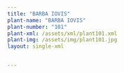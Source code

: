 ```yaml
---
title: "BARBA IOVIS"
plant-name: "BARBA IOVIS"
plant-number: "101"
plant-xml: /assets/xml/plant101.xml
plant-img: /assets/img/plant101.jpg
layout: single-xml


---
```

